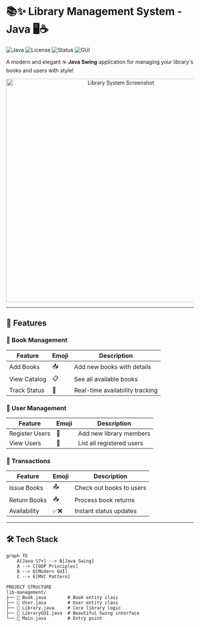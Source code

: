 # 📚✨ Library Management System - Java 🖥️☕

![Java](https://img.shields.io/badge/Java-17%2B-orange?logo=java)
![License](https://img.shields.io/badge/License-MIT-blue)
![Status](https://img.shields.io/badge/Status-Stable-brightgreen)
![GUI](https://img.shields.io/badge/GUI-Java%20Swing-yellowgreen)

A modern and elegant ☕ **Java Swing** application for managing your library's books and users with style!  

<div align="center">
  <img src="screenshot.png" width="600" alt="Library System Screenshot">
</div>

---

## 🌟 Features

### 📖 Book Management
| Feature | Emoji | Description |
|---------|-------|-------------|
| Add Books | 📥 | Add new books with details |
| View Catalog | 📋 | See all available books |
| Track Status | 🔄 | Real-time availability tracking |

### 👥 User Management
| Feature | Emoji | Description |
|---------|-------|-------------|
| Register Users | 👤 | Add new library members |
| View Users | 👥 | List all registered users |

### 🔄 Transactions
| Feature | Emoji | Description |
|---------|-------|-------------|
| Issue Books | 📤 | Check out books to users |
| Return Books | 📥 | Process book returns |
| Availability | ✅❌ | Instant status updates |

---

## 🛠️ Tech Stack

```mermaid
graph TD
    A[Java 17+] --> B[Java Swing]
    A --> C[OOP Principles]
    B --> D[Modern GUI]
    C --> E[MVC Pattern]

PROJECT STRUCTURE 
lib-management/
├── 📄 Book.java        # Book entity class
├── 📄 User.java        # User entity class
├── 📄 Library.java     # Core library logic
├── 📄 LibraryGUI.java  # Beautiful Swing interface
└── 📄 Main.java        # Entry point
